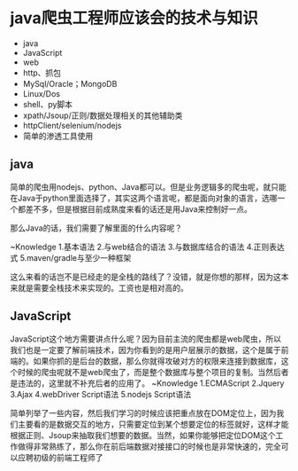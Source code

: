 # java爬虫工程师应该会的技术与知识

- java
- JavaScript
- web
- http、抓包
- MySql/Oracle；MongoDB
- Linux/Dos
- shell、py脚本
- xpath/Jsoup/正则/数据处理相关的其他辅助类
- httpClient/selenium/nodejs
- 简单的渗透工具使用

## java

简单的爬虫用nodejs、python、Java都可以。但是业务逻辑多的爬虫呢，就只能在Java于python里面选择了，其实这两个语言呢，都是面向对象的语言，选哪一个都差不多，但是根据目前成熟度来看的话还是用Java来控制好一点。

那么Java的话，我们需要了解里面的什么内容呢？

~Knowledge
1.基本语法 2.与web结合的语法 3.与数据库结合的语法
4.正则表达式 5.maven/gradle与至少一种框架

这么来看的话岂不是已经走的是全栈的路线了？没错，就是你想的那样，因为这本来就是需要全栈技术来实现的。工资也是相对高的。

## JavaScript

JavaScript这个地方需要讲点什么呢？因为目前主流的爬虫都是web爬虫，所以我们也是一定要了解前端技术，因为你看到的是用户层展示的数据，这个是属于前端的。如果你抓的是后台的数据，那么你就得攻破对方的权限来连接到数据库，这个时候的爬虫呢就不是web爬虫了，而是整个数据库与整个项目的复制。当然后者是违法的，这里就不补充后者的应用了。
~Knowledge
1.ECMAScript 2.Jquery 3.Ajax
4.webDriver Script语法 5.nodejs Script语法

简单列举了一些内容，然后我们学习的时候应该把重点放在DOM定位上，因为我们主要看的是数据交互的地方，只需要定位到某个想要定位的标签就好，这样才能根据正则、Jsoup来抽取我们想要的数据。当然，如果你能够把定位DOM这个工作做得非常熟练了，那么你在前后端数据对接接口的时候也是非常快速的，完全可以应聘初级的前端工程师了
